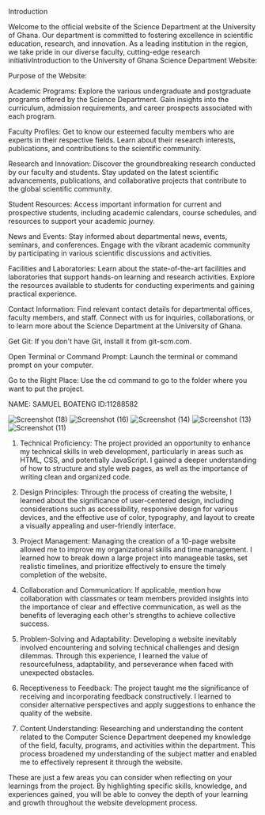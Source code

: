 Introduction 

Welcome to the official website of the Science Department at the University of Ghana. Our department is committed to fostering excellence in scientific education, research, and innovation. As a leading institution in the region, we take pride in our diverse faculty, cutting-edge research initiativIntroduction to the University of Ghana Science Department Website:



Purpose of the Website:

Academic Programs: Explore the various undergraduate and postgraduate programs offered by the Science Department. Gain insights into the curriculum, admission requirements, and career prospects associated with each program.

Faculty Profiles: Get to know our esteemed faculty members who are experts in their respective fields. Learn about their research interests, publications, and contributions to the scientific community.

Research and Innovation: Discover the groundbreaking research conducted by our faculty and students. Stay updated on the latest scientific advancements, publications, and collaborative projects that contribute to the global scientific community.

Student Resources: Access important information for current and prospective students, including academic calendars, course schedules, and resources to support your academic journey.

News and Events: Stay informed about departmental news, events, seminars, and conferences. Engage with the vibrant academic community by participating in various scientific discussions and activities.

Facilities and Laboratories: Learn about the state-of-the-art facilities and laboratories that support hands-on learning and research activities. Explore the resources available to students for conducting experiments and gaining practical experience.

Contact Information: Find relevant contact details for departmental offices, faculty members, and staff. Connect with us for inquiries, collaborations, or to learn more about the Science Department at the University of Ghana.







Get Git:
If you don't have Git, install it from git-scm.com.

Open Terminal or Command Prompt:
Launch the terminal or command prompt on your computer.

Go to the Right Place:
Use the cd command to go to the folder where you want to put the project.









NAME: SAMUEL BOATENG
ID:11288582






![Screenshot (18)](https://github.com/11288582/DCIT_205_IA/assets/152272368/670586d4-3ad4-416f-854e-174ab9f7a336)
![Screenshot (16)](https://github.com/11288582/DCIT_205_IA/assets/152272368/ac0c0354-4d80-417c-908a-3a900da02753)
![Screenshot (14)](https://github.com/11288582/DCIT_205_IA/assets/152272368/1fe5b190-2153-4a78-9bbb-704f0cfd046c)
![Screenshot (13)](https://github.com/11288582/DCIT_205_IA/assets/152272368/7b279570-a9d7-4134-803c-f52f620294a7)
![Screenshot (11)](https://github.com/11288582/DCIT_205_IA/assets/152272368/c4fe8882-e74d-4a22-b542-6f88a951d354)









1. Technical Proficiency: The project provided an opportunity to enhance my technical skills in web development, particularly in areas such as HTML, CSS, and potentially JavaScript. I gained a deeper understanding of how to structure and style web pages, as well as the importance of writing clean and organized code.

2. Design Principles: Through the process of creating the website, I learned about the significance of user-centered design, including considerations such as accessibility, responsive design for various devices, and the effective use of color, typography, and layout to create a visually appealing and user-friendly interface.

3. Project Management: Managing the creation of a 10-page website allowed me to improve my organizational skills and time management. I learned how to break down a large project into manageable tasks, set realistic timelines, and prioritize effectively to ensure the timely completion of the website.

4. Collaboration and Communication: If applicable, mention how collaboration with classmates or team members provided insights into the importance of clear and effective communication, as well as the benefits of leveraging each other's strengths to achieve collective success.

5. Problem-Solving and Adaptability: Developing a website inevitably involved encountering and solving technical challenges and design dilemmas. Through this experience, I learned the value of resourcefulness, adaptability, and perseverance when faced with unexpected obstacles.

6. Receptiveness to Feedback: The project taught me the significance of receiving and incorporating feedback constructively. I learned to consider alternative perspectives and apply suggestions to enhance the quality of the website.

7. Content Understanding: Researching and understanding the content related to the Computer Science Department deepened my knowledge of the field, faculty, programs, and activities within the department. This process broadened my understanding of the subject matter and enabled me to effectively represent it through the website.

These are just a few areas you can consider when reflecting on your learnings from the project. By highlighting specific skills, knowledge, and experiences gained, you will be able to convey the depth of your learning and growth throughout the website development process.
